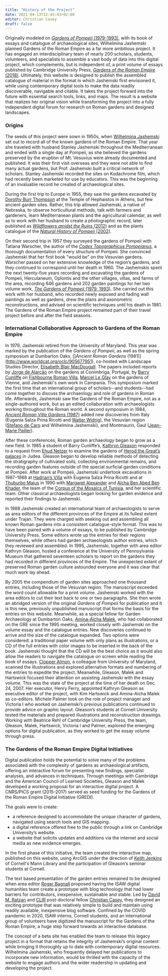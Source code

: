 ```yaml
---
title: "History of the Project"
date: 2021-04-13T12:43:43+02:00
editor: Christian Casey
draft: false
---
```

Originally modeled on [*Gardens of Pompeii* (1979-1993)](http://www.worldcat.org/oclc/799117144), with its book of essays and catalogue of archaeological sites, Wilhelmina Jashemski planned  Gardens of the Roman Empire as a far more ambitious project. It has engaged an interdisciplinary team of nearly 200 scholars, students, volunteers, and specialists to assemble a vast body of data into this digital project, which complements, but is independent of, a print volume of essays published by Cambridge University Press, [*Gardens of the Roman Empire* (2018)](http://www.worldcat.org/oclc/1034800155). Ultimately, this website is designed to publish the assembled catalogue of material in the format in which Jashemski first envisioned it, while using contemporary digital tools to make the data readily discoverable, navigable and citable. It takes the project forward into the future with essential search tools, links, and maps. The result is a website that realizes her original vision while transforming the project into a fully independent digital forum for research on Roman gardens and designed landscapes.

### Origins

The seeds of this project were sown in 1950s, when [Wilhelmina Jashemski](https://en.wikipedia.org/wiki/Wilhelmina_Feemster_Jashemski) set out to record all of the known gardens of the Roman Empire. That year she traveled with husband Stanley Jashemski throughout the Mediterranean and ended with a single day at Pompeii, as she believed the gardens preserved by the eruption of Mt. Vesuvius were already documented and published. It was their first visit overseas and they were not able to find many actual gardens, but Prof. Jashemski built a critical network of scholars. Stanley Jashemski recorded the sites on Kodachrome film, which had recently been marketed for use by educators. This was the beginning of an invaluable record he created of archaeological sites.

During the first trip to Europe in 1955, they saw the gardens excavated by [Dorothy Burr Thompson](https://en.wikipedia.org/wiki/Dorothy_Burr_Thompson) at the Temple of Hephaistos in Athens, but few ancient garden sites. Rather, this trip allowed Jashemski, a native of Nebraska, to observe horticultural methods, talk with farmers and gardeners, learn Mediterranean plants and the agricultural calendar, as well as to work with her husband to create a photographic record, later published as [*Wildflowers amidst the Ruins* (2012)](https://www.arborsapientiae.com/libro/15521/wildflowers-amid-the-ruins-greece-and-pompeii.html) and as the plants catalogue of the [*Natural History of Pompeii* (2002)](http://www.worldcat.org/oclc/1172322503).

On their second trip in 1957 they surveyed the gardens of Pompeii with Tatiana Warscher, the author of the [*Codex Topographicus Pompeianus*](http://www.worldcat.org/oclc/974375313), a thorough documentation of every structure of Pompeii. She convinced Jashemski that her first book "would be" on the Vesuvian gardens. Warscher passed on her extensive knowledge of the region’s gardens, and they continued to correspond until her death in 1960. The Jashemskis spent the next twenty-five years recording and excavating the gardens of Pompeii, Herculaneum, Oplontis and the other villages, villas, and farms of the area, recording 646 gardens and 202 garden paintings for her two volume work, [*The Gardens of Pompeii* (1979, 1993)](http://www.worldcat.org/oclc/799117144). She carried out this work with her husband, who recorded newly exposed and fading wall paintings as well as gardens, drew the plans and axonometric reconstructions, and advised on scientific techniques until his death in 1981. The Gardens of the Roman Empire project remained part of their travel project before and after the field seasons.

### International Collaborative Approach to Gardens of the Roman Empire

In 1979,  Jashemski retired from the University of Maryland. This year was marked by the publication of the *Gardens of Pompeii*, as well as the spring symposium at Dumbarton Oaks, []*Ancient Roman Gardens* (1981)](http://www.worldcat.org/oclc/905677951), co-hosted with Landscape Studies Director, [Elisabeth Blair MacDougall](https://news.harvard.edu/gazette/story/2003/10/elisabeth-macdougall-pioneer-in-formal-study-of-gardens/). The papers included reports by [Jorge de Alarcão](https://en.wikipedia.org/wiki/Jorge_de_Alarc%C3%A3o) on the gardens at Conimbriga, Portugal, by [Barry Cunliffe](https://en.wikipedia.org/wiki/Barry_Cunliffe) on [Fishbourne Roman Villa](https://en.wikipedia.org/wiki/Fishbourne_Roman_Palace), [Marcel Le Glay](https://en.wikipedia.org/wiki/Marcel_Le_Glay) on the gardens of Vienne, and Jashemski's own work in Campania. This symposium marked the first time that an international group of scholars--and students--had come together to discuss the archaeology and role of gardens in Roman life. Afterwards, Jashemski saw the Gardens of the Roman Empire, not as a single-authored work, but as an edited collaboration with archaeologists working throughout the Roman world. A second symposium in 1984, [*Ancient Roman Villa Gardens* (1987)](http://www.worldcat.org/oclc/715121487) added new discoveries from Italy (Eugenia Salza Prina Ricotti and [Walter Widrig](https://scholarship.rice.edu/handle/1911/87467)), the Vesuvian region ([Stefano de Caro](https://www.iccrom.org/stefano-de-caro-0) and Wilhelmina Jashemski), and Montmaurin, Gaul ([Jean-Marie Pailler](https://traces.univ-tlse2.fr/accueil/rhadamante-recherches-en-histoire-et-archeologie-des-ages-des-metaux-et-de-lantiquite-en-europe/jean-marie-pailler#/)).

After these conferences, Roman garden archaeology began to grow as a new field. In 1985 a student of Barry Cunliffe’s, [Kathryn Gleason](https://en.wikipedia.org/wiki/Kathryn_Gleason) responded to a request from [Ehud Netzer](https://en.wikipedia.org/wiki/Ehud_Netzer) to examine the gardens of [Herod the Great’s palaces](https://en.wikipedia.org/wiki/Herod%27s_Palace_(Herodium)) in Judea. Gleason began to develop reliable methods of detecting the stratigraphy of cultivated soils, collecting environmental remains, and recording garden features outside of the special surficial garden conditions at Pompeii. After work at Pompeii, Jashemski undertook excavations in 1987-1988 at [Hadrian’s Villa](https://en.wikipedia.org/wiki/Hadrian%27s_Villa) with Eugenia Salza Prina Ricotti and at [Thuburbo Majus](https://en.wikipedia.org/wiki/Thuburbo_Majus) in 1990 with [Margaret Alexander](https://www.doaks.org/research/library-archives/inventories/ms-bz-001) and [Aïcha Ben Abed Ben Khader](https://en.wikipedia.org/wiki/A%C3%AFcha_Ben_Abed), the team of the [Corpus of the Mosaics of Tunisia](https://www.doaks.org/resources/online-exhibits/clearing-to-cataloging/project-history), and her scientific team. Other classical archaeologists began looking for garden evidence and reported their findings to Jashemski.

In 1988 Jashemski created an international team of archaeologists to serve as area editors of the different provinces of the Empire at its fullest extent under Trajan. They were charged with seeking out and assembling all known Roman gardens into a consistent catalogue-style format. This was to have been paired with a volume of essays, to be published by Cambridge University Press. Some editors wrote up the entries for their regions themselves, while others had garden archaeologists author entries, which they reviewed and assembled. In 1995, Jashemski, together with area editor Kathryn Gleason, hosted a conference at the University of Pennsylvania Museum that gathered seventeen scholars to report on the gardens they had recorded in different provinces of the Empire. The unexpected extent of preserved Roman garden culture astounded everyone and it was clear that much work lay ahead.  

By 2005 the compendium of garden sites approached one thousand entries, including those of the Vesuvian region. The manuscript exceeded the word count allowable for a print volume. Jashemski worked with the area editors to cut their text back to one or two paragraphs. She then wrote an abridged version of the original *Gardens of Pompeii* for publication and it is this new, previously unpublished manuscript that forms the basis for the entries on this website. Meanwhile, as a special fellow for Garden Archaeology at Dumbarton Oaks, [Amina-Aïcha Malek](http://www.archeo.ens.fr/Malek-Amina-Aicha.html?lang=fr), who had collaborated on the GRE since the 1995 meeting, worked closely with Jashemski on the volume essay and the catalogue entries. New discoveries continued to arrive and the size of the catalogue expanded. Two options were considered: a traditional paper volume with only plans as illustrations, or a CD of the full entries with color images to be inserted in the back of the book. Jashemski thought that the CD will be the best choice as it would also allow the readers to navigate the catalogue on screen while reading the book of essays. [Clopper Almon](https://globalmaryland.umd.edu/content/clopper-almon), a colleague from University of Maryland, scanned the illustrations and explored alternative formats and numbering of the entries to expedite the project. Meanwhile, Gleason, Malek and Hartswick focused their attention on assisting Jashemski with the essay volume. This was the state of the project at the time of her death on Dec. 24, 2007. Her executor, Henry Ferry, appointed Kathryn Gleason as executive editor of the project, with Kim Hartswick and Amina-Aicha Malek as co-editors.  Michele Palmer took on the role of project manager and Victoria I who worked on Jashemski’s previous publications continued to provide advice on graphic layout. Gleason’s students at Cornell University tested the materials and prepared illustrations and reconstruction drawings. Working with Beatrice Rehl of Cambridge University Press, the team, Gleason, Malek, Hartswick, Victoria I and Palmer, explored the emerging options for digital publication, as they worked to get the essay volume through press.  

### The Gardens of the Roman Empire Digital Initiatives

Digital publication holds the potential to solve many of the problems associated with the complexity of gardens as archaeological artifacts, offering an interactive forum for presenting new findings, specialist analyses, and advances in techniques. Through meetings with Cambridge and the American Council of Learned Societies, Gleason and Malek developed a working proposal for an interactive digital project. A CNRS/PICS grant (2015-2017) served as seed funding for the Gardens of the Roman Empire Digital Initiative (GREDI).

The goals were to create:
- a reference designed to accommodate the unique character of gardens, navigated using search tools and GIS mapping.
- a digital reference offered free to the public through a link on Cambridge University’s website.
- a website that solicits updates and additions via the internet and social media as new evidence emerges.

In the first phase of this initiative, the team created the interactive map, published on this website, using ArcGIS under the direction of [Keith Jenkins](https://guides.library.cornell.edu/prf.php?account_id=9255) of Cornell's Mann Library and the participation of Gleason’s seminar students at Cornell.

The text based presentation of the garden entries remained to be designed when area editor [Roger Bagnall](https://isaw.nyu.edu/people/faculty/emeritus-faculty/rbagnall) proposed having the ISAW digital humanities team create a prototype with blog technology that had lower barriers for contributors, inexpensive, sustainable and stable. Led by [David M. Ratzan](https://isaw.nyu.edu/people/staff/david-m-ratzan) and [CLIR](https://www.clir.org/) post-doctoral fellow [Christian Casey](https://isaw.nyu.edu/people/staff/christian-casey), they designed an exciting prototype that was relatively simple to build and maintain using readily available, inexpensive blog software. Confined by the COVID pandemic in 2020, ISAW interns, Cornell students, and an international group of volunteers have digitized the manuscript for the Gardens of the Roman Empire, a huge step forward towards an  interactive database.

The concept of a beta site has enabled the team to release this legacy project in a format that retains the integrity of Jashemski’s original content while bringing it thoroughly up to date with contemporary digital resources. Wilhelmina Jashemski, who frequently delayed her publications to incorporate new information, would be thrilled with the capacity of the website to engage authors and the wider readership in updating and developing the project.  
